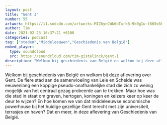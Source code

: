 ```yaml
---
layout: post
title: "Gent I"
number: 55
artwork: https://i1.sndcdn.com/artworks-MIZ6ynCWk6dTxrkB-9k0gIw-t500x500.jpg
author: Tim
date: 2021-02-23 16:37:21 +0100
categories: podcast
tag: ["steden","Middeleeuwen","Geschiedenis van België"]
embed_player:
  type: soundcloud
  src: https://soundcloud.com/tim-gistelinck/gent-i
description: "Welkom bij geschiedenis van België en welkom bij deze aflevering over Gent."
---
```

Welkom bij geschiedenis van België en welkom bij deze aflevering over Gent. De fiere stad aan de samenvloeiing van Leie en Schelde was eeuwenlang een koppige pseudo-onafhankelijke stad die zich zo weinig mogelijk van het centraal gezag probeerde aan te trekken. Maar hoe was die stad in staat om graven, hertogen, koningen en keizers keer op keer de deur te wijzen? En hoe komen we van dat middeleeuwse economische powerhouse bij het huidige gezellige Gent terecht met zijn universiteit, terrasjes en haven? Dat en meer, in deze aflevering van Geschiedenis van België.